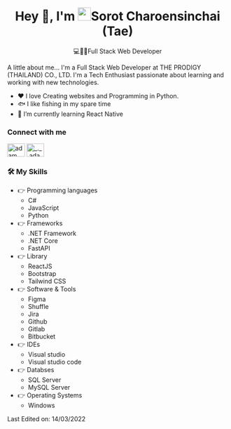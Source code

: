 <div align="center">
  <h1 align="center">Hey 👋, I'm <img src="https://emojis.slackmojis.com/emojis/images/1531849430/4246/blob-sunglasses.gif?1531849430" width="30"/>Sorot Charoensinchai (Tae)</h1>
  <p>💻👨‍💻Full Stack Web Developer</p>
</div>
A little about me...
I'm a Full Stack Web Developer at THE PRODIGY (THAILAND) CO., LTD. I'm a Tech Enthusiast passionate about learning and working with new technologies.
<ul>
  <li>❤️ I love Creating websites and Programming in Python.</li>
  <li>🐟 I like fishing in my spare time</li>
  <li>📘 I’m currently learning React Native</li>
</ul>
<h3 align="left">Connect with me</h3>
<p align="left">
  <a href="https://web.facebook.com/TaeSorot/" target="blank"><img align="center"
      src="https://raw.githubusercontent.com/rahuldkjain/github-profile-readme-generator/master/src/images/icons/Social/facebook.svg"
      alt="adam pithen wala" height="30" width="40" /></a>
  <a href="https://www.instagram.com/taemoolopliam/" target="blank"><img align="center"
      src="https://raw.githubusercontent.com/rahuldkjain/github-profile-readme-generator/master/src/images/icons/Social/instagram.svg"
      alt="_._.adam._" height="30" width="40" /></a>
</p>
<h3 align="left">🛠️ My Skills</h3>
<ul>
  <li>👉 Programming languages
    <ul>
      <li>C#</li>
      <li>JavaScript</li>
      <li>Python</li>
    </ul>
  </li>
  <li>👉 Frameworks
     <ul>
      <li>.NET Framework</li>
      <li>.NET Core</li>
      <li>FastAPI</li>
    </ul>
  </li>
  <li>👉 Library
     <ul>
      <li>ReactJS</li>
      <li>Bootstrap</li>
      <li>Tailwind CSS</li>
    </ul>
  </li>
  <li>👉 Software & Tools
     <ul>
      <li>Figma</li>
      <li>Shuffle</li>
      <li>Jira</li>
      <li>Github</li>
      <li>Gitlab</li>
      <li>Bitbucket</li>   
    </ul>
  </li>
  <li>👉 IDEs 
    <ul>
      <li>Visual studio</li>
      <li>Visual studio code</li>
    </ul>
  </li>
   <li>👉 Databses 
    <ul>
      <li>SQL Server</li>
      <li>MySQL Server</li>
    </ul>
  </li>
  <li>👉 Operating Systems 
     <ul>
      <li>Windows</li>
    </ul>
  </li>
</ul>






Last Edited on: 14/03/2022
